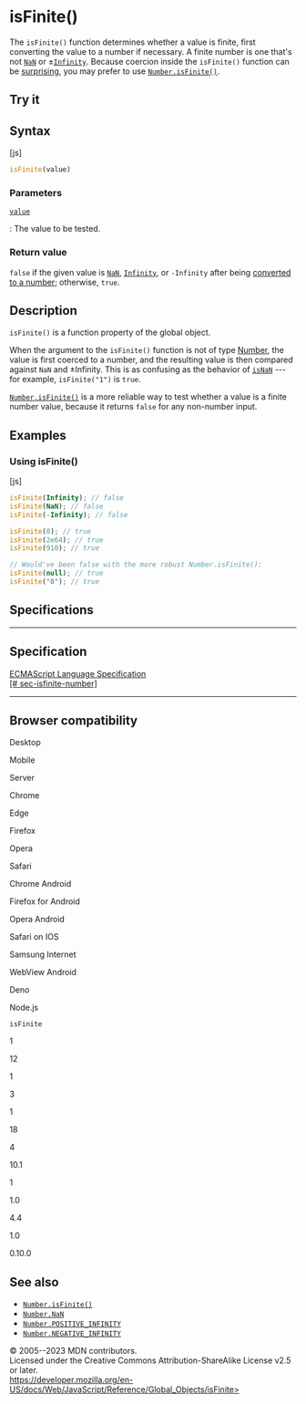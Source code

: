 isFinite()
==========

 
The `isFinite()` function determines whether a value is finite, first
converting the value to a number if necessary. A finite number is one
that\'s not [`NaN`](nan) or ±[`Infinity`](infinity). Because coercion
inside the `isFinite()` function can be [surprising](isnan#description),
you may prefer to use [`Number.isFinite()`](number/isfinite).


 
Try it 
------

 



 
Syntax
------

 
 
 
[js]


```js
isFinite(value)
```




 
### Parameters

 

[`value`](#value)

:   The value to be tested.



 
### Return value 

 
`false` if the given value is [`NaN`](nan), [`Infinity`](infinity), or
`-Infinity` after being [converted to a number](number#number_coercion);
otherwise, `true`.



 
Description
-----------

 
`isFinite()` is a function property of the global object.

When the argument to the `isFinite()` function is not of type
[Number](https://developer.mozilla.org/en-US/docs/Web/JavaScript/Data_structures#number_type),
the value is first coerced to a number, and the resulting value is then
compared against `NaN` and ±Infinity. This is as confusing as the
behavior of [`isNaN`](isnan) --- for example, `isFinite("1")` is `true`.

[`Number.isFinite()`](number/isfinite) is a more reliable way to test
whether a value is a finite number value, because it returns `false` for
any non-number input.



 
Examples
--------


 
### Using isFinite() 

 
 
 
[js]


```js
isFinite(Infinity); // false
isFinite(NaN); // false
isFinite(-Infinity); // false

isFinite(0); // true
isFinite(2e64); // true
isFinite(910); // true

// Would've been false with the more robust Number.isFinite():
isFinite(null); // true
isFinite("0"); // true
```




Specifications
--------------

 
  ---------------------------------------------------------------------------------------------------------
  Specification
  ---------------------------------------------------------------------------------------------------------
  [ECMAScript Language Specification\
  [\#
  sec-isfinite-number]](https://tc39.es/ecma262/multipage/global-object.html#sec-isfinite-number)

  ---------------------------------------------------------------------------------------------------------


Browser compatibility 
---------------------

 


Desktop

Mobile

Server

Chrome

Edge

Firefox

Opera

Safari

Chrome Android

Firefox for Android

Opera Android

Safari on IOS

Samsung Internet

WebView Android

Deno

Node.js

`isFinite`

1

12

1

3

1

18

4

10.1

1

1.0

4.4

1.0

0.10.0

 
See also 
--------

 
-   [`Number.isFinite()`](number/isfinite)
-   [`Number.NaN`](number/nan)
-   [`Number.POSITIVE_INFINITY`](number/positive_infinity)
-   [`Number.NEGATIVE_INFINITY`](number/negative_infinity)



 
© 2005--2023 MDN contributors.\
Licensed under the Creative Commons Attribution-ShareAlike License v2.5
or later.\
https://developer.mozilla.org/en-US/docs/Web/JavaScript/Reference/Global_Objects/isFinite>

